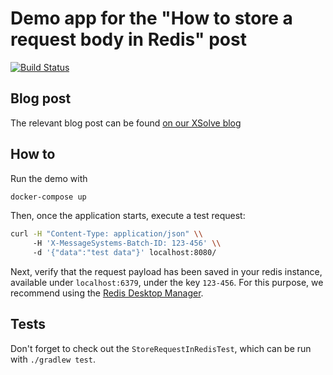 # Demo app for the "How to store a request body in Redis" post

[![Build Status](https://travis-ci.com/xsolve-pl/redis-with-spring-mvc.svg?token=dd2vNedz3QZLxhqGs12s&branch=master)](https://travis-ci.com/xsolve-pl/redis-with-spring-mvc)

## Blog post

The relevant blog post can be found [on our XSolve blog](https://xsolve.software/blog/redis-with-spring-mvc/)

## How to

Run the demo with 

```bash
docker-compose up
```

Then, once the application starts, execute a test request:

```bash
curl -H "Content-Type: application/json" \\
     -H 'X-MessageSystems-Batch-ID: 123-456' \\
     -d '{"data":"test data"}' localhost:8080/
```

Next, verify that the request payload has been saved in your redis instance, available under `localhost:6379`, under the key `123-456`. For this purpose,
we recommend using the [Redis Desktop Manager](https://github.com/uglide/RedisDesktopManager/releases/tag/0.8.3).

## Tests

Don't forget to check out the `StoreRequestInRedisTest`, which can be run with `./gradlew test`.
